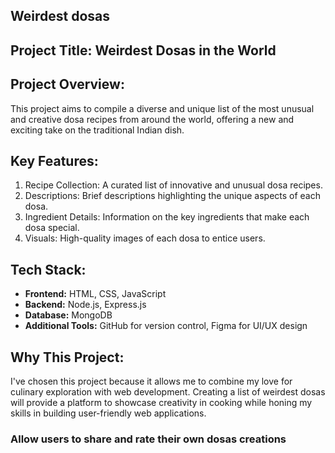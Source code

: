 ## Weirdest dosas 

## Project Title: Weirdest Dosas in the World

## Project Overview: 
This project aims to compile a diverse and unique list of the most unusual and creative dosa recipes from around the world, offering a new and exciting take on the traditional Indian dish.

## Key Features:
1. Recipe Collection: A curated list of innovative and unusual dosa recipes.
2. Descriptions: Brief descriptions highlighting the unique aspects of each dosa.
3. Ingredient Details: Information on the key ingredients that make each dosa special.
4. Visuals: High-quality images of each dosa to entice users.

## Tech Stack:
- **Frontend:** HTML, CSS, JavaScript
- **Backend:** Node.js, Express.js
- **Database:** MongoDB
- **Additional Tools:** GitHub for version control, Figma for UI/UX design

## Why This Project:
I've chosen this project because it allows me to combine my love for culinary exploration with web development. Creating a list of weirdest dosas will provide a platform to showcase creativity in cooking while honing my skills in building user-friendly web applications.

### Allow users to share and rate their own dosas creations